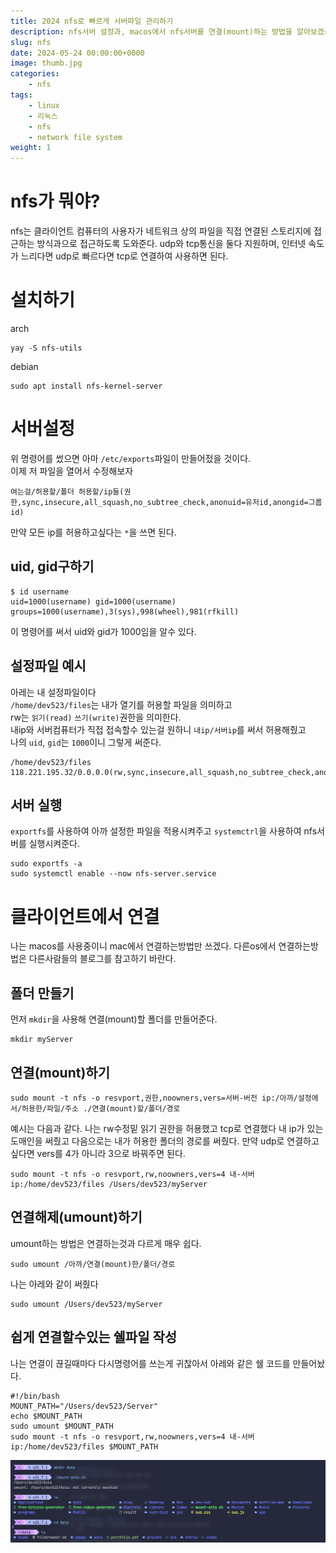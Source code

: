 ```yaml
---
title: 2024 nfs로 빠르게 서버파일 관리하기
description: nfs서버 설정과, macos에서 nfs서버를 연결(mount)하는 방법을 알아보겠습니다.
slug: nfs
date: 2024-05-24 00:00:00+0000
image: thumb.jpg
categories:
    - nfs
tags:
    - linux
    - 리눅스
    - nfs
    - network file system
weight: 1
---
```

# nfs가 뭐야?
nfs는 클라이언트 컴퓨터의 사용자가 네트워크 상의 파일을 직접 연결된 스토리지에 접근하는 방식과으로 접근하도록 도와준다.
udp와 tcp통신을 둘다 지원하며, 인터넷 속도가 느리다면 udp로 빠르다면 tcp로 연결하여 사용하면 된다.

# 설치하기
arch
```fish
yay -S nfs-utils
```
debian
```fish
sudo apt install nfs-kernel-server
```

# 서버설정
위 명령어를 썼으면 아마 `/etc/exports`파일이 만들어젔을 것이다.<br/>
이제 저 파일을 열어서 수정해보자
```
여는걸/허용할/폴더 허용할/ip들(권한,sync,insecure,all_squash,no_subtree_check,anonuid=유저id,anongid=그룹id)
```
만약 모든 ip를 허용하고싶다는 `*`을 쓰면 된다.

## uid, gid구하기
```
$ id username
uid=1000(username) gid=1000(username) groups=1000(username),3(sys),998(wheel),981(rfkill)
```
이 명령어를 써서 uid와 gid가 1000임을 알수 있다.



## 설정파일 예시
아레는 내 설정파일이다<br/>
`/home/dev523/files`는 내가 열기를 허용할 파일을 의미하고<br/>
rw는 `읽기(read)` `쓰기(write)`권한을 의미한다.<br/>
내ip와 서버컴퓨터가 직접 접속할수 있는걸 원하니 `내ip/서버ip`를 써서 허용해줬고<br/>
나의 `uid`, `gid`는 `1000`이니 그렇게 써준다.
```
/home/dev523/files 118.221.195.32/0.0.0.0(rw,sync,insecure,all_squash,no_subtree_check,anonuid=1000,anongid=1000)
```

## 서버 실행
`exportfs`를 사용하여 아까 설정한 파일을 적용시켜주고 `systemctrl`을 사용하여 nfs서버를 실행시켜준다.
```
sudo exportfs -a
sudo systemctl enable --now nfs-server.service
```

# 클라이언트에서 연결
나는 macos를 사용중이니 mac에서 연결하는방법만 쓰겠다.
다른os에서 연결하는방법은 다른사람들의 블로그를 참고하기 바란다.

## 폴더 만들기
먼저 `mkdir`을 사용해 연결(mount)할 폴더를 만들어준다.
```fish
mkdir myServer
```

## 연결(mount)하기
```
sudo mount -t nfs -o resvport,권한,noowners,vers=서버-버전 ip:/아까/설정에서/허용한/파일/주소 ./연결(mount)할/폴더/경로
```

예시는 다음과 같다.
나는 rw수정밑 읽기 권한을 허용했고 tcp로 연결했다 내 ip가 있는 도매인을 써줬고 다음으로는 내가 허용한 폴더의 경로를 써줬다.
만약 udp로 연결하고 싶다면 vers를 4가 아니라 3으로 바꿔주면 된다.
```
sudo mount -t nfs -o resvport,rw,noowners,vers=4 내-서버ip:/home/dev523/files /Users/dev523/myServer
```

## 연결해제(umount)하기
umount하는 방법은 연결하는것과 다르게 매우 쉽다.
```
sudo umount /아까/연결(mount)한/폴더/경로
```
나는 아레와 같이 써줬다 
```
sudo umount /Users/dev523/myServer
```
## 쉽게 연결할수있는 쉘파일 작성
나는 연결이 끊길때마다 다시명령어를 쓰는게 귀찮아서 아레와 같은 쉘 코드를 만들어놨다.
```fish
#!/bin/bash
MOUNT_PATH="/Users/dev523/Server"
echo $MOUNT_PATH
sudo umount $MOUNT_PATH
sudo mount -t nfs -o resvport,rw,noowners,vers=4 내-서버ip:/home/dev523/files $MOUNT_PATH
```
![끝](end.png)